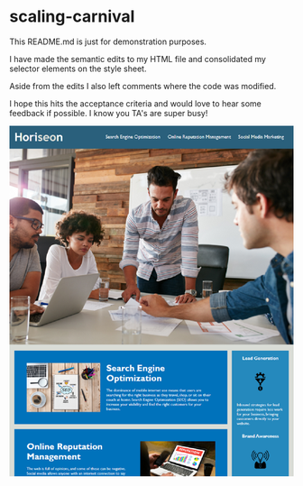 # scaling-carnival

This README.md is just for demonstration purposes. 

I have made the semantic edits to my HTML file and consolidated my selector elements on the style sheet.

Aside from the edits I also left comments where the code was modified.

I hope this hits the acceptance criteria and would love to hear some feedback if possible. I know you TA's are super busy!

![my screenshot](./assets/screenshot.png)
